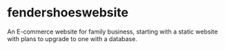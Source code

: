 # fendershoeswebsite
An E-commerce website for family business, starting with a static website with plans to upgrade to one with a database.
